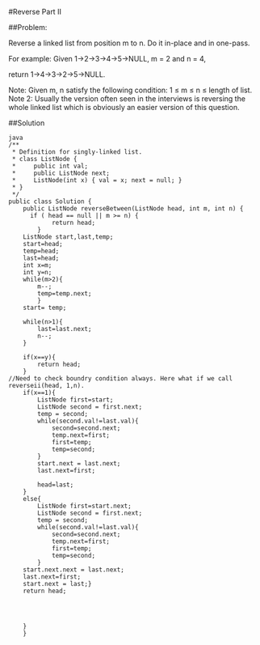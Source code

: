#Reverse Part II

##Problem:

Reverse a linked list from position m to n. Do it in-place and in one-pass.

For example:
Given 1->2->3->4->5->NULL, m = 2 and n = 4,

return 1->4->3->2->5->NULL.

 Note:
Given m, n satisfy the following condition:
1 ≤ m ≤ n ≤ length of list. Note 2:
Usually the version often seen in the interviews is reversing the whole linked list which is obviously an easier version 
of this question. 


##Solution

```
java
/**
 * Definition for singly-linked list.
 * class ListNode {
 *     public int val;
 *     public ListNode next;
 *     ListNode(int x) { val = x; next = null; }
 * }
 */
public class Solution {
	public ListNode reverseBetween(ListNode head, int m, int n) {
	  if ( head == null || m >= n) {
			return head;
		}
    ListNode start,last,temp;
	start=head;
	temp=head;
	last=head;
	int x=m;
	int y=n;
	while(m>2){
		m--;
		temp=temp.next;
		}
	start= temp;
	
	while(n>1){
		last=last.next;
		n--;
	}
	
	if(x==y){
		return head;
	}
//Need to check boundry condition always. Here what if we call reverseii(head, 1,n).
	if(x==1){
		ListNode first=start;
		ListNode second = first.next;
		temp = second;
		while(second.val!=last.val){
			second=second.next;
			temp.next=first;
			first=temp;
			temp=second;
		}
		start.next = last.next;
		last.next=first;
		
		head=last;
	}
	else{
		ListNode first=start.next;
		ListNode second = first.next;
		temp = second;
		while(second.val!=last.val){
			second=second.next;
			temp.next=first;
			first=temp;
			temp=second;
		}
	start.next.next = last.next;
	last.next=first;
	start.next = last;} 
	return head;
	



	}
	}




```
